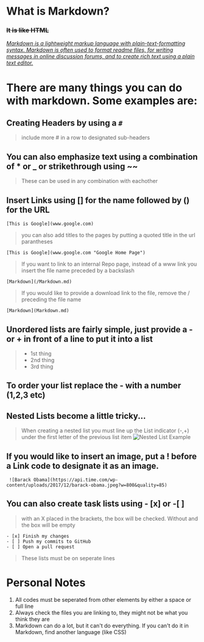 # What is Markdown?

### ~~It is like HTML~~

[*Markdown is a lightweight markup language with plain-text-formatting syntax. Markdown is often used to format readme files, for writing messages in online discussion forums, and to create rich text using a plain text editor.*](https://github.com/adam-p/markdown-here/wiki/Markdown-Cheatsheet)

# There are many things you can do with markdown. Some examples are:

## Creating Headers by using a ```#```
 > include more # in a row to designated sub-headers

## You can also emphasize text using a combination of  * or _ or strikethrough using ~~
> These can be used in any combination with eachother

## Insert Links using [] for the name followed by () for the URL
```[This is Google](www.google.com) ```
> you can also add titles to the pages by putting a quoted title in the url parantheses

```[This is Google](www.google.com "Google Home Page") ```

> If you want to link to an internal Repo page, instead of a www link you insert the file name preceded by a backslash

 ```[Markdown](/Markdown.md)```
 
 > If you would like to provide a download link to the file, remove the / preceding the file name 
 
 ```[Markdown](Markdown.md)```

## Unordered lists are fairly simple, just provide a **-** or **+** in front of a line to put it into a list
> - 1st thing
> - 2nd thing
> - 3rd thing

## To order your list replace the - with a number (1,2,3 etc)

## Nested Lists become a little tricky...
> When creating a nested list you must line up the List indicator (-,+) under the first letter of the previous list item
![Nested List Example](https://help.github.com/assets/images/help/writing/nested-list-alignment.png)

## If you would like to insert an image, put a ! before a Link code to designate it as an image. 
``` ![Barack Obama](https://api.time.com/wp-content/uploads/2017/12/barack-obama.jpeg?w=800&quality=85)```

## You can also create task lists using - [x] or -[ ] 
> with an X placed in the brackets, the box will be checked. Without and the box will be empty

``` 
- [x] Finish my changes
- [ ] Push my commits to GitHub
- [ ] Open a pull request
```
>These lists must be on seperate lines

# Personal Notes
 1. All codes must be seperated from other elements by either a space or full line
 2. Always check the files you are linking to, they might not be what you think they are
 3. Markdown can do a lot, but it can't do everything. If you can't do it in Markdown, find another language (like CSS)
